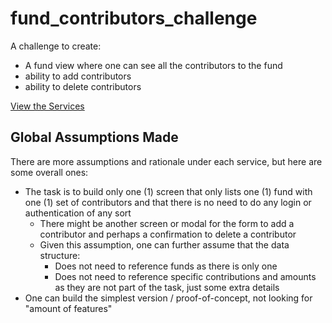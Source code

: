 # fund_contributors_challenge

A challenge to create:

- A fund view where one can see all the contributors to the fund
- ability to add contributors
- ability to delete contributors

[View the Services](services/)

## Global Assumptions Made

There are more assumptions and rationale under each service, but here are some overall ones:

- The task is to build only one (1) screen that only lists one (1) fund with one (1) set of contributors and that there is no need to do any login or authentication of any sort
  - There might be another screen or modal for the form to add a contributor and perhaps a confirmation to delete a contributor
  - Given this assumption, one can further assume that the data structure:
    - Does not need to reference funds as there is only one
    - Does not need to reference specific contributions and amounts as they are not part of the task, just some extra details
- One can build the simplest version / proof-of-concept, not looking for "amount of features"
